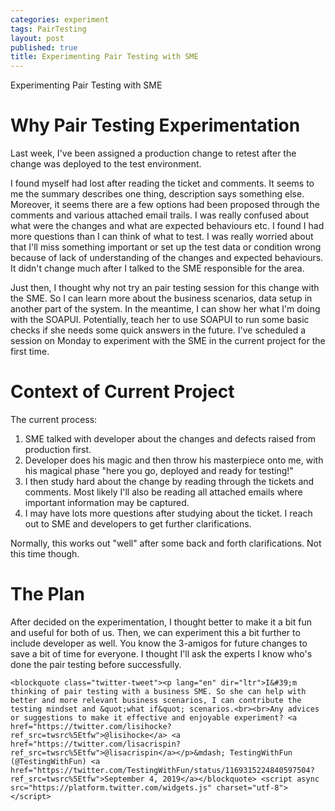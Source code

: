 ```yaml
---
categories: experiment
tags: PairTesting
layout: post
published: true
title: Experimenting Pair Testing with SME
---
```

Experimenting Pair Testing with SME

# Why Pair Testing Experimentation
Last week, I've been assigned a production change to retest after the change was deployed to the test environment.

I found myself had lost after reading the ticket and comments. It seems to me the summary describes one thing, description says something else. Moreover, it seems there are a few options had been proposed through the comments and various attached email trails. I was really confused about what were the changes and what are expected behaviours etc. I found I had more questions than I can think of what to test. I was really worried about that I'll miss something important or set up the test data or condition wrong because of lack of understanding of the changes and expected behaviours. It didn't change much after I talked to the SME responsible for the area.

Just then, I thought why not try an pair testing session for this change with the SME. So I can learn more about the business scenarios, data setup in another part of the system. In the meantime, I can show her what I'm doing with the SOAPUI. Potentially, teach her to use SOAPUI to run some basic checks if she needs some quick answers in the future. I've scheduled a session on Monday to experiment with the SME in the current project for the first time.

# Context of Current Project
The current process:
1. SME talked with developer about the changes and defects raised from production first. 
2. Developer does his magic and then throw his masterpiece onto me, with his magical phase "here you go, deployed and ready for testing!"
3. I then study hard about the change by reading through the tickets and comments. Most likely I'll also be reading all attached emails where important information may be captured.
4. I may have lots more questions after studying about the ticket. I reach out to SME and developers to get further clarifications.

Normally, this works out "well" after some back and forth clarifications. Not this time though.

# The Plan
After decided on the experimentation, I thought better to make it a bit fun and useful for both of us. Then, we can experiment this a bit further to include developer as well. You know the 3-amigos for future changes to save a bit of time for everyone. I thought I'll ask the experts I know who's done the pair testing before successfully. 



    <blockquote class="twitter-tweet"><p lang="en" dir="ltr">I&#39;m thinking of pair testing with a business SME. So she can help with better and more relevant business scenarios, I can contribute the testing mindset and &quot;what if&quot; scenarios.<br><br>Any advices or suggestions to make it effective and enjoyable experiment? <a href="https://twitter.com/lisihocke?ref_src=twsrc%5Etfw">@lisihocke</a> <a href="https://twitter.com/lisacrispin?ref_src=twsrc%5Etfw">@lisacrispin</a></p>&mdash; TestingWithFun (@TestingWithFun) <a href="https://twitter.com/TestingWithFun/status/1169315224840597504?ref_src=twsrc%5Etfw">September 4, 2019</a></blockquote> <script async src="https://platform.twitter.com/widgets.js" charset="utf-8"></script>






